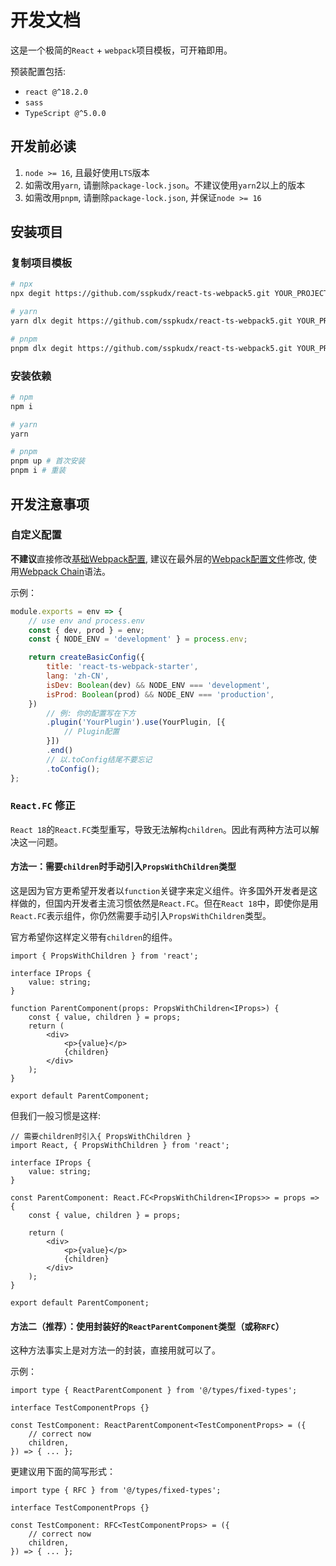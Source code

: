 # 开发文档

这是一个极简的`React` + `webpack`项目模板，可开箱即用。

预装配置包括:

* `react @^18.2.0`
* `sass`
* `TypeScript @^5.0.0`

## 开发前必读

1. `node >= 16`, 且最好使用`LTS`版本
2. 如需改用`yarn`, 请删除`package-lock.json`。不建议使用`yarn`2以上的版本
3. 如需改用`pnpm`, 请删除`package-lock.json`, 并保证`node >= 16`

## 安装项目

### 复制项目模板

```sh
# npx
npx degit https://github.com/sspkudx/react-ts-webpack5.git YOUR_PROJECT_DIRECTORY

# yarn
yarn dlx degit https://github.com/sspkudx/react-ts-webpack5.git YOUR_PROJECT_DIRECTORY

# pnpm
pnpm dlx degit https://github.com/sspkudx/react-ts-webpack5.git YOUR_PROJECT_DIRECTORY
```

### 安装依赖

```sh
# npm
npm i

# yarn
yarn

# pnpm
pnpm up # 首次安装
pnpm i # 重装
```

## 开发注意事项

### 自定义配置

**不建议**直接修改[基础Webpack配置](./webpack/index.js), 建议在最外层的[Webpack配置文件](./webpack.config.js)修改, 使用[Webpack Chain](https://github.com/neutrinojs/webpack-chain/tree/v6.5.1)语法。

示例：

```javascript
module.exports = env => {
    // use env and process.env
    const { dev, prod } = env;
    const { NODE_ENV = 'development' } = process.env;

    return createBasicConfig({
        title: 'react-ts-webpack-starter',
        lang: 'zh-CN',
        isDev: Boolean(dev) && NODE_ENV === 'development',
        isProd: Boolean(prod) && NODE_ENV === 'production',
    })
        // 例: 你的配置写在下方
        .plugin('YourPlugin').use(YourPlugin, [{
            // Plugin配置
        }])
        .end()
        // 以.toConfig结尾不要忘记
        .toConfig();
};

```

### `React.FC` 修正

`React 18`的`React.FC`类型重写，导致无法解构`children`。因此有两种方法可以解决这一问题。

#### 方法一：需要`children`时手动引入`PropsWithChildren`类型

这是因为官方更希望开发者以`function`关键字来定义组件。许多国外开发者是这样做的，但国内开发者主流习惯依然是`React.FC`。但在`React 18`中，即使你是用`React.FC`表示组件，你仍然需要手动引入`PropsWithChildren`类型。

官方希望你这样定义带有`children`的组件。

```tsx
import { PropsWithChildren } from 'react';

interface IProps {
    value: string;
}

function ParentComponent(props: PropsWithChildren<IProps>) {
    const { value, children } = props;
    return (
        <div>
            <p>{value}</p>
            {children}
        </div>
    );
}

export default ParentComponent;
```

但我们一般习惯是这样:

```tsx
// 需要children时引入{ PropsWithChildren }
import React, { PropsWithChildren } from 'react';

interface IProps {
    value: string;
}

const ParentComponent: React.FC<PropsWithChildren<IProps>> = props => {
    const { value, children } = props;
    
    return (
        <div>
            <p>{value}</p>
            {children}
        </div>
    );
}

export default ParentComponent;
```

#### 方法二（推荐）：使用封装好的`ReactParentComponent`类型（或称`RFC`）

这种方法事实上是对方法一的封装，直接用就可以了。

示例：

```tsx
import type { ReactParentComponent } from '@/types/fixed-types';

interface TestComponentProps {}

const TestComponent: ReactParentComponent<TestComponentProps> = ({
    // correct now
    children,
}) => { ... };
```

更建议用下面的简写形式：

```tsx
import type { RFC } from '@/types/fixed-types';

interface TestComponentProps {}

const TestComponent: RFC<TestComponentProps> = ({
    // correct now
    children,
}) => { ... };
```

